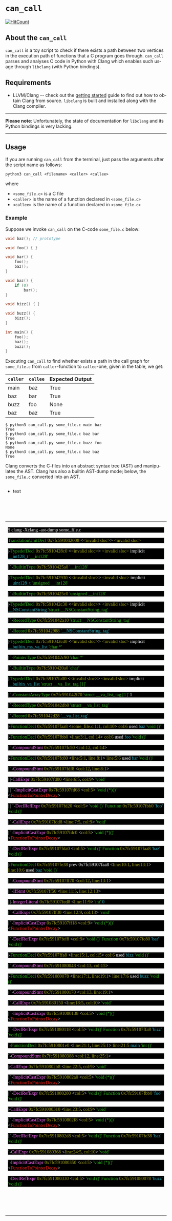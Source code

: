 
# `can_call`

[![HitCount](http://hits.dwyl.com/mc-sdn/can_call.svg)](http://hits.dwyl.com/mc-sdn/can_call)



## About the `can_call`

`can_call` is a toy script to check if there exists a path between two vertices in the execution path of functions that a C program goes through.
`can_call` parses and analyses C code in Python with Clang which enables such usage through `libclang` (with Python bindings).


## Requirements

* LLVM/Clang -- check out the [getting
  started](http://clang.llvm.org/get_started.html) guide to find out how to obtain Clang from source. `libclang` is
  built and installed along with the Clang compiler.

----

**Please note**: Unfortunately, the state of documentation for `libclang` and its Python bindings is very lacking. 

----


## Usage

If you are running `can_call` from the terminal, just pass the arguments after the script name as follows:

```console
python3 can_call <filename> <caller> <callee>
```
where

- `<some_file.c>` is a C file
- `<caller>` is the name of a function declared in `<some_file.c>`
- `<callee>` is the name of a function declared in `<some_file.c>`

### Example


Suppose we invoke `can_call` on the C-code `some_file.c` below: 

```c
void baz(); // prototype

void foo() { }

void bar() {
    foo();
    baz();
}

void baz() {
    if (0)
        bar();
}

void bizz() { }

void buzz() {
    bizz();
}

int main() {
    foo();
    baz();
    buzz();
}
```

Executing `can_call` to find whether exists a path in the call graph for `some_file.c` from `caller`-function to `callee`-one, given in the table, we get:

| `caller`    | `callee` | Expected Output   |
| ----------- | ---------|----------|
| main        | baz      | True      |
| baz         | bar      | True      |
| buzz        | foo      | None      |
| baz         | baz      | True      |


```console
$ python3 can_call.py some_file.c main baz
True
$ python3 can_call.py some_file.c baz bar
True
$ python3 can_call.py some_file.c buzz foo
None
$ python3 can_call.py some_file.c baz baz
True
```

Clang converts the C-files into an abstract syntax tree (AST) and manipulates the AST. 
Clang has also a builtin AST-dump mode; below, the `some_file.c` converted into an AST.


<svg width="100" height="100" xmlns="http://www.w3.org/2000/svg">
<foreignObject width="100" height="100">
    <div xmlns="http://www.w3.org/1999/xhtml">
        <ul>
            <li>text</li>
        </ul>
        <!-- Other embed HTML element/text into SVG -->
    </div>
</foreignObject>
</svg>


<table>
    <tr>
        <td>






<body lang=EN-GB style='word-wrap:break-word'>

<div class=WordSection1>

<p class=MsoNormal style='background:black;text-autospace:none'><span
style='font-size:11.0pt;font-family:Menlo;color:#F2F2F2'>$ clang -Xclang
-ast-dump some_file.c</span></p>

<p class=MsoNormal style='background:black;text-autospace:none'><span
style='font-size:11.0pt;font-family:Menlo;color:#2FB41D'>TranslationUnitDecl</span><span
style='font-size:11.0pt;font-family:Menlo;color:#9FA01C'> 0x7fc591042008</span><span
style='font-size:11.0pt;font-family:Menlo;color:#F2F2F2'> &lt;</span><span
style='font-size:11.0pt;font-family:Menlo;color:#9FA01C'>&lt;invalid sloc&gt;</span><span
style='font-size:11.0pt;font-family:Menlo;color:#F2F2F2'>&gt; </span><span
style='font-size:11.0pt;font-family:Menlo;color:#9FA01C'>&lt;invalid sloc&gt;</span></p>

<p class=MsoNormal style='background:black;text-autospace:none'><span
style='font-size:11.0pt;font-family:Menlo;color:#A2AFAB'>|-</span><span
style='font-size:11.0pt;font-family:Menlo;color:#2FB41D'>TypedefDecl</span><span
style='font-size:11.0pt;font-family:Menlo;color:#9FA01C'> 0x7fc5910428c0</span><span
style='font-size:11.0pt;font-family:Menlo;color:#F2F2F2'> &lt;</span><span
style='font-size:11.0pt;font-family:Menlo;color:#9FA01C'>&lt;invalid sloc&gt;</span><span
style='font-size:11.0pt;font-family:Menlo;color:#F2F2F2'>&gt; </span><span
style='font-size:11.0pt;font-family:Menlo;color:#9FA01C'>&lt;invalid sloc&gt;</span><span
style='font-size:11.0pt;font-family:Menlo;color:#F2F2F2'> implicit</span><span
style='font-size:11.0pt;font-family:Menlo;color:#2EAEBB'> __int128_t</span><span
style='font-size:11.0pt;font-family:Menlo;color:#F2F2F2'> </span><span
style='font-size:11.0pt;font-family:Menlo;color:#2FB41D'>'__int128'</span></p>

<p class=MsoNormal style='background:black;text-autospace:none'><span
style='font-size:11.0pt;font-family:Menlo;color:#A2AFAB'>| `-</span><span
style='font-size:11.0pt;font-family:Menlo;color:#2FB41D'>BuiltinType</span><span
style='font-size:11.0pt;font-family:Menlo;color:#9FA01C'> 0x7fc5910425a0</span><span
style='font-size:11.0pt;font-family:Menlo;color:#F2F2F2'> </span><span
style='font-size:11.0pt;font-family:Menlo;color:#2FB41D'>'__int128'</span></p>

<p class=MsoNormal style='background:black;text-autospace:none'><span
style='font-size:11.0pt;font-family:Menlo;color:#A2AFAB'>|-</span><span
style='font-size:11.0pt;font-family:Menlo;color:#2FB41D'>TypedefDecl</span><span
style='font-size:11.0pt;font-family:Menlo;color:#9FA01C'> 0x7fc591042930</span><span
style='font-size:11.0pt;font-family:Menlo;color:#F2F2F2'> &lt;</span><span
style='font-size:11.0pt;font-family:Menlo;color:#9FA01C'>&lt;invalid sloc&gt;</span><span
style='font-size:11.0pt;font-family:Menlo;color:#F2F2F2'>&gt; </span><span
style='font-size:11.0pt;font-family:Menlo;color:#9FA01C'>&lt;invalid sloc&gt;</span><span
style='font-size:11.0pt;font-family:Menlo;color:#F2F2F2'> implicit</span><span
style='font-size:11.0pt;font-family:Menlo;color:#2EAEBB'> __uint128_t</span><span
style='font-size:11.0pt;font-family:Menlo;color:#F2F2F2'> </span><span
style='font-size:11.0pt;font-family:Menlo;color:#2FB41D'>'unsigned __int128'</span></p>

<p class=MsoNormal style='background:black;text-autospace:none'><span
style='font-size:11.0pt;font-family:Menlo;color:#A2AFAB'>| `-</span><span
style='font-size:11.0pt;font-family:Menlo;color:#2FB41D'>BuiltinType</span><span
style='font-size:11.0pt;font-family:Menlo;color:#9FA01C'> 0x7fc5910425c0</span><span
style='font-size:11.0pt;font-family:Menlo;color:#F2F2F2'> </span><span
style='font-size:11.0pt;font-family:Menlo;color:#2FB41D'>'unsigned __int128'</span></p>

<p class=MsoNormal style='background:black;text-autospace:none'><span
style='font-size:11.0pt;font-family:Menlo;color:#A2AFAB'>|-</span><span
style='font-size:11.0pt;font-family:Menlo;color:#2FB41D'>TypedefDecl</span><span
style='font-size:11.0pt;font-family:Menlo;color:#9FA01C'> 0x7fc591042c38</span><span
style='font-size:11.0pt;font-family:Menlo;color:#F2F2F2'> &lt;</span><span
style='font-size:11.0pt;font-family:Menlo;color:#9FA01C'>&lt;invalid sloc&gt;</span><span
style='font-size:11.0pt;font-family:Menlo;color:#F2F2F2'>&gt; </span><span
style='font-size:11.0pt;font-family:Menlo;color:#9FA01C'>&lt;invalid sloc&gt;</span><span
style='font-size:11.0pt;font-family:Menlo;color:#F2F2F2'> implicit</span><span
style='font-size:11.0pt;font-family:Menlo;color:#2EAEBB'> __NSConstantString</span><span
style='font-size:11.0pt;font-family:Menlo;color:#F2F2F2'> </span><span
style='font-size:11.0pt;font-family:Menlo;color:#2FB41D'>'struct
__NSConstantString_tag'</span></p>

<p class=MsoNormal style='background:black;text-autospace:none'><span
style='font-size:11.0pt;font-family:Menlo;color:#A2AFAB'>| `-</span><span
style='font-size:11.0pt;font-family:Menlo;color:#2FB41D'>RecordType</span><span
style='font-size:11.0pt;font-family:Menlo;color:#9FA01C'> 0x7fc591042a10</span><span
style='font-size:11.0pt;font-family:Menlo;color:#F2F2F2'> </span><span
style='font-size:11.0pt;font-family:Menlo;color:#2FB41D'>'struct
__NSConstantString_tag'</span></p>

<p class=MsoNormal style='background:black;text-autospace:none'><span
style='font-size:11.0pt;font-family:Menlo;color:#A2AFAB'>|   `-</span><span
style='font-size:11.0pt;font-family:Menlo;color:#2FB41D'>Record</span><span
style='font-size:11.0pt;font-family:Menlo;color:#9FA01C'> 0x7fc591042988</span><span
style='font-size:11.0pt;font-family:Menlo;color:#2EAEBB'>
'__NSConstantString_tag'</span></p>

<p class=MsoNormal style='background:black;text-autospace:none'><span
style='font-size:11.0pt;font-family:Menlo;color:#A2AFAB'>|-</span><span
style='font-size:11.0pt;font-family:Menlo;color:#2FB41D'>TypedefDecl</span><span
style='font-size:11.0pt;font-family:Menlo;color:#9FA01C'> 0x7fc591042cd0</span><span
style='font-size:11.0pt;font-family:Menlo;color:#F2F2F2'> &lt;</span><span
style='font-size:11.0pt;font-family:Menlo;color:#9FA01C'>&lt;invalid sloc&gt;</span><span
style='font-size:11.0pt;font-family:Menlo;color:#F2F2F2'>&gt; </span><span
style='font-size:11.0pt;font-family:Menlo;color:#9FA01C'>&lt;invalid sloc&gt;</span><span
style='font-size:11.0pt;font-family:Menlo;color:#F2F2F2'> implicit</span><span
style='font-size:11.0pt;font-family:Menlo;color:#2EAEBB'> __builtin_ms_va_list</span><span
style='font-size:11.0pt;font-family:Menlo;color:#F2F2F2'> </span><span
style='font-size:11.0pt;font-family:Menlo;color:#2FB41D'>'char *'</span></p>

<p class=MsoNormal style='background:black;text-autospace:none'><span
style='font-size:11.0pt;font-family:Menlo;color:#A2AFAB'>| `-</span><span
style='font-size:11.0pt;font-family:Menlo;color:#2FB41D'>PointerType</span><span
style='font-size:11.0pt;font-family:Menlo;color:#9FA01C'> 0x7fc591042c90</span><span
style='font-size:11.0pt;font-family:Menlo;color:#F2F2F2'> </span><span
style='font-size:11.0pt;font-family:Menlo;color:#2FB41D'>'char *'</span></p>

<p class=MsoNormal style='background:black;text-autospace:none'><span
style='font-size:11.0pt;font-family:Menlo;color:#A2AFAB'>|   `-</span><span
style='font-size:11.0pt;font-family:Menlo;color:#2FB41D'>BuiltinType</span><span
style='font-size:11.0pt;font-family:Menlo;color:#9FA01C'> 0x7fc5910420a0</span><span
style='font-size:11.0pt;font-family:Menlo;color:#F2F2F2'> </span><span
style='font-size:11.0pt;font-family:Menlo;color:#2FB41D'>'char'</span></p>

<p class=MsoNormal style='background:black;text-autospace:none'><span
style='font-size:11.0pt;font-family:Menlo;color:#A2AFAB'>|-</span><span
style='font-size:11.0pt;font-family:Menlo;color:#2FB41D'>TypedefDecl</span><span
style='font-size:11.0pt;font-family:Menlo;color:#9FA01C'> 0x7fc59107fa00</span><span
style='font-size:11.0pt;font-family:Menlo;color:#F2F2F2'> &lt;</span><span
style='font-size:11.0pt;font-family:Menlo;color:#9FA01C'>&lt;invalid sloc&gt;</span><span
style='font-size:11.0pt;font-family:Menlo;color:#F2F2F2'>&gt; </span><span
style='font-size:11.0pt;font-family:Menlo;color:#9FA01C'>&lt;invalid sloc&gt;</span><span
style='font-size:11.0pt;font-family:Menlo;color:#F2F2F2'> implicit</span><span
style='font-size:11.0pt;font-family:Menlo;color:#2EAEBB'> __builtin_va_list</span><span
style='font-size:11.0pt;font-family:Menlo;color:#F2F2F2'> </span><span
style='font-size:11.0pt;font-family:Menlo;color:#2FB41D'>'struct __va_list_tag
[1]'</span></p>

<p class=MsoNormal style='background:black;text-autospace:none'><span
style='font-size:11.0pt;font-family:Menlo;color:#A2AFAB'>| `-</span><span
style='font-size:11.0pt;font-family:Menlo;color:#2FB41D'>ConstantArrayType</span><span
style='font-size:11.0pt;font-family:Menlo;color:#9FA01C'> 0x7fc591042f70</span><span
style='font-size:11.0pt;font-family:Menlo;color:#F2F2F2'> </span><span
style='font-size:11.0pt;font-family:Menlo;color:#2FB41D'>'struct __va_list_tag
[1]'</span><span style='font-size:11.0pt;font-family:Menlo;color:#F2F2F2'> 1 </span></p>

<p class=MsoNormal style='background:black;text-autospace:none'><span
style='font-size:11.0pt;font-family:Menlo;color:#A2AFAB'>|   `-</span><span
style='font-size:11.0pt;font-family:Menlo;color:#2FB41D'>RecordType</span><span
style='font-size:11.0pt;font-family:Menlo;color:#9FA01C'> 0x7fc591042db0</span><span
style='font-size:11.0pt;font-family:Menlo;color:#F2F2F2'> </span><span
style='font-size:11.0pt;font-family:Menlo;color:#2FB41D'>'struct __va_list_tag'</span></p>

<p class=MsoNormal style='background:black;text-autospace:none'><span
style='font-size:11.0pt;font-family:Menlo;color:#A2AFAB'>|     `-</span><span
style='font-size:11.0pt;font-family:Menlo;color:#2FB41D'>Record</span><span
style='font-size:11.0pt;font-family:Menlo;color:#9FA01C'> 0x7fc591042d28</span><span
style='font-size:11.0pt;font-family:Menlo;color:#2EAEBB'> '__va_list_tag'</span></p>

<p class=MsoNormal style='background:black;text-autospace:none'><span
style='font-size:11.0pt;font-family:Menlo;color:#A2AFAB'>|-</span><span
style='font-size:11.0pt;font-family:Menlo;color:#2FB41D'>FunctionDecl</span><span
style='font-size:11.0pt;font-family:Menlo;color:#9FA01C'> 0x7fc59107faa8</span><span
style='font-size:11.0pt;font-family:Menlo;color:#F2F2F2'> &lt;</span><span
style='font-size:11.0pt;font-family:Menlo;color:#9FA01C'>some_file.c:1:1</span><span
style='font-size:11.0pt;font-family:Menlo;color:#F2F2F2'>, </span><span
style='font-size:11.0pt;font-family:Menlo;color:#9FA01C'>col:10</span><span
style='font-size:11.0pt;font-family:Menlo;color:#F2F2F2'>&gt; </span><span
style='font-size:11.0pt;font-family:Menlo;color:#9FA01C'>col:6</span><span
style='font-size:11.0pt;font-family:Menlo;color:#F2F2F2'> used</span><span
style='font-size:11.0pt;font-family:Menlo;color:#2EAEBB'> baz</span><span
style='font-size:11.0pt;font-family:Menlo;color:#F2F2F2'> </span><span
style='font-size:11.0pt;font-family:Menlo;color:#2FB41D'>'void ()'</span></p>

<p class=MsoNormal style='background:black;text-autospace:none'><span
style='font-size:11.0pt;font-family:Menlo;color:#A2AFAB'>|-</span><span
style='font-size:11.0pt;font-family:Menlo;color:#2FB41D'>FunctionDecl</span><span
style='font-size:11.0pt;font-family:Menlo;color:#9FA01C'> 0x7fc59107fbb0</span><span
style='font-size:11.0pt;font-family:Menlo;color:#F2F2F2'> &lt;</span><span
style='font-size:11.0pt;font-family:Menlo;color:#9FA01C'>line:3:1</span><span
style='font-size:11.0pt;font-family:Menlo;color:#F2F2F2'>, </span><span
style='font-size:11.0pt;font-family:Menlo;color:#9FA01C'>col:14</span><span
style='font-size:11.0pt;font-family:Menlo;color:#F2F2F2'>&gt; </span><span
style='font-size:11.0pt;font-family:Menlo;color:#9FA01C'>col:6</span><span
style='font-size:11.0pt;font-family:Menlo;color:#F2F2F2'> used</span><span
style='font-size:11.0pt;font-family:Menlo;color:#2EAEBB'> foo</span><span
style='font-size:11.0pt;font-family:Menlo;color:#F2F2F2'> </span><span
style='font-size:11.0pt;font-family:Menlo;color:#2FB41D'>'void ()'</span></p>

<p class=MsoNormal style='background:black;text-autospace:none'><span
style='font-size:11.0pt;font-family:Menlo;color:#A2AFAB'>| `-</span><span
style='font-size:11.0pt;font-family:Menlo;color:#FC6AF8'>CompoundStmt</span><span
style='font-size:11.0pt;font-family:Menlo;color:#9FA01C'> 0x7fc59107fc50</span><span
style='font-size:11.0pt;font-family:Menlo;color:#F2F2F2'> &lt;</span><span
style='font-size:11.0pt;font-family:Menlo;color:#9FA01C'>col:12</span><span
style='font-size:11.0pt;font-family:Menlo;color:#F2F2F2'>, </span><span
style='font-size:11.0pt;font-family:Menlo;color:#9FA01C'>col:14</span><span
style='font-size:11.0pt;font-family:Menlo;color:#F2F2F2'>&gt;</span></p>

<p class=MsoNormal style='background:black;text-autospace:none'><span
style='font-size:11.0pt;font-family:Menlo;color:#A2AFAB'>|-</span><span
style='font-size:11.0pt;font-family:Menlo;color:#2FB41D'>FunctionDecl</span><span
style='font-size:11.0pt;font-family:Menlo;color:#9FA01C'> 0x7fc59107fc80</span><span
style='font-size:11.0pt;font-family:Menlo;color:#F2F2F2'> &lt;</span><span
style='font-size:11.0pt;font-family:Menlo;color:#9FA01C'>line:5:1</span><span
style='font-size:11.0pt;font-family:Menlo;color:#F2F2F2'>, </span><span
style='font-size:11.0pt;font-family:Menlo;color:#9FA01C'>line:8:1</span><span
style='font-size:11.0pt;font-family:Menlo;color:#F2F2F2'>&gt; </span><span
style='font-size:11.0pt;font-family:Menlo;color:#9FA01C'>line:5:6</span><span
style='font-size:11.0pt;font-family:Menlo;color:#F2F2F2'> used</span><span
style='font-size:11.0pt;font-family:Menlo;color:#2EAEBB'> bar</span><span
style='font-size:11.0pt;font-family:Menlo;color:#F2F2F2'> </span><span
style='font-size:11.0pt;font-family:Menlo;color:#2FB41D'>'void ()'</span></p>

<p class=MsoNormal style='background:black;text-autospace:none'><span
style='font-size:11.0pt;font-family:Menlo;color:#A2AFAB'>| `-</span><span
style='font-size:11.0pt;font-family:Menlo;color:#FC6AF8'>CompoundStmt</span><span
style='font-size:11.0pt;font-family:Menlo;color:#9FA01C'> 0x7fc59107fdf8</span><span
style='font-size:11.0pt;font-family:Menlo;color:#F2F2F2'> &lt;</span><span
style='font-size:11.0pt;font-family:Menlo;color:#9FA01C'>col:12</span><span
style='font-size:11.0pt;font-family:Menlo;color:#F2F2F2'>, </span><span
style='font-size:11.0pt;font-family:Menlo;color:#9FA01C'>line:8:1</span><span
style='font-size:11.0pt;font-family:Menlo;color:#F2F2F2'>&gt;</span></p>

<p class=MsoNormal style='background:black;text-autospace:none'><span
style='font-size:11.0pt;font-family:Menlo;color:#A2AFAB'>|   |-</span><span
style='font-size:11.0pt;font-family:Menlo;color:#FC6AF8'>CallExpr</span><span
style='font-size:11.0pt;font-family:Menlo;color:#9FA01C'> 0x7fc59107fd80</span><span
style='font-size:11.0pt;font-family:Menlo;color:#F2F2F2'> &lt;</span><span
style='font-size:11.0pt;font-family:Menlo;color:#9FA01C'>line:6:5</span><span
style='font-size:11.0pt;font-family:Menlo;color:#F2F2F2'>, </span><span
style='font-size:11.0pt;font-family:Menlo;color:#9FA01C'>col:9</span><span
style='font-size:11.0pt;font-family:Menlo;color:#F2F2F2'>&gt; </span><span
style='font-size:11.0pt;font-family:Menlo;color:#2FB41D'>'void'</span></p>

<p class=MsoNormal style='background:black;text-autospace:none'><span
style='font-size:11.0pt;font-family:Menlo;color:#A2AFAB'>|   | `-</span><span
style='font-size:11.0pt;font-family:Menlo;color:#FC6AF8'>ImplicitCastExpr</span><span
style='font-size:11.0pt;font-family:Menlo;color:#9FA01C'> 0x7fc59107fd68</span><span
style='font-size:11.0pt;font-family:Menlo;color:#F2F2F2'> &lt;</span><span
style='font-size:11.0pt;font-family:Menlo;color:#9FA01C'>col:5</span><span
style='font-size:11.0pt;font-family:Menlo;color:#F2F2F2'>&gt; </span><span
style='font-size:11.0pt;font-family:Menlo;color:#2FB41D'>'void (*)()'</span><span
style='font-size:11.0pt;font-family:Menlo;color:#F2F2F2'> &lt;</span><span
style='font-size:11.0pt;font-family:Menlo;color:#FC2218'>FunctionToPointerDecay</span><span
style='font-size:11.0pt;font-family:Menlo;color:#F2F2F2'>&gt;</span></p>

<p class=MsoNormal style='background:black;text-autospace:none'><span
style='font-size:11.0pt;font-family:Menlo;color:#A2AFAB'>|   |   `-</span><span
style='font-size:11.0pt;font-family:Menlo;color:#FC6AF8'>DeclRefExpr</span><span
style='font-size:11.0pt;font-family:Menlo;color:#9FA01C'> 0x7fc59107fd20</span><span
style='font-size:11.0pt;font-family:Menlo;color:#F2F2F2'> &lt;</span><span
style='font-size:11.0pt;font-family:Menlo;color:#9FA01C'>col:5</span><span
style='font-size:11.0pt;font-family:Menlo;color:#F2F2F2'>&gt; </span><span
style='font-size:11.0pt;font-family:Menlo;color:#2FB41D'>'void ()'</span><span
style='font-size:11.0pt;font-family:Menlo;color:#F2F2F2'> </span><span
style='font-size:11.0pt;font-family:Menlo;color:#2FB41D'>Function</span><span
style='font-size:11.0pt;font-family:Menlo;color:#9FA01C'> 0x7fc59107fbb0</span><span
style='font-size:11.0pt;font-family:Menlo;color:#2EAEBB'> 'foo'</span><span
style='font-size:11.0pt;font-family:Menlo;color:#F2F2F2'> </span><span
style='font-size:11.0pt;font-family:Menlo;color:#2FB41D'>'void ()'</span></p>

<p class=MsoNormal style='background:black;text-autospace:none'><span
style='font-size:11.0pt;font-family:Menlo;color:#A2AFAB'>|   `-</span><span
style='font-size:11.0pt;font-family:Menlo;color:#FC6AF8'>CallExpr</span><span
style='font-size:11.0pt;font-family:Menlo;color:#9FA01C'> 0x7fc59107fdd8</span><span
style='font-size:11.0pt;font-family:Menlo;color:#F2F2F2'> &lt;</span><span
style='font-size:11.0pt;font-family:Menlo;color:#9FA01C'>line:7:5</span><span
style='font-size:11.0pt;font-family:Menlo;color:#F2F2F2'>, </span><span
style='font-size:11.0pt;font-family:Menlo;color:#9FA01C'>col:9</span><span
style='font-size:11.0pt;font-family:Menlo;color:#F2F2F2'>&gt; </span><span
style='font-size:11.0pt;font-family:Menlo;color:#2FB41D'>'void'</span></p>

<p class=MsoNormal style='background:black;text-autospace:none'><span
style='font-size:11.0pt;font-family:Menlo;color:#A2AFAB'>|     `-</span><span
style='font-size:11.0pt;font-family:Menlo;color:#FC6AF8'>ImplicitCastExpr</span><span
style='font-size:11.0pt;font-family:Menlo;color:#9FA01C'> 0x7fc59107fdc0</span><span
style='font-size:11.0pt;font-family:Menlo;color:#F2F2F2'> &lt;</span><span
style='font-size:11.0pt;font-family:Menlo;color:#9FA01C'>col:5</span><span
style='font-size:11.0pt;font-family:Menlo;color:#F2F2F2'>&gt; </span><span
style='font-size:11.0pt;font-family:Menlo;color:#2FB41D'>'void (*)()'</span><span
style='font-size:11.0pt;font-family:Menlo;color:#F2F2F2'> &lt;</span><span
style='font-size:11.0pt;font-family:Menlo;color:#FC2218'>FunctionToPointerDecay</span><span
style='font-size:11.0pt;font-family:Menlo;color:#F2F2F2'>&gt;</span></p>

<p class=MsoNormal style='background:black;text-autospace:none'><span
style='font-size:11.0pt;font-family:Menlo;color:#A2AFAB'>|       `-</span><span
style='font-size:11.0pt;font-family:Menlo;color:#FC6AF8'>DeclRefExpr</span><span
style='font-size:11.0pt;font-family:Menlo;color:#9FA01C'> 0x7fc59107fda0</span><span
style='font-size:11.0pt;font-family:Menlo;color:#F2F2F2'> &lt;</span><span
style='font-size:11.0pt;font-family:Menlo;color:#9FA01C'>col:5</span><span
style='font-size:11.0pt;font-family:Menlo;color:#F2F2F2'>&gt; </span><span
style='font-size:11.0pt;font-family:Menlo;color:#2FB41D'>'void ()'</span><span
style='font-size:11.0pt;font-family:Menlo;color:#F2F2F2'> </span><span
style='font-size:11.0pt;font-family:Menlo;color:#2FB41D'>Function</span><span
style='font-size:11.0pt;font-family:Menlo;color:#9FA01C'> 0x7fc59107faa8</span><span
style='font-size:11.0pt;font-family:Menlo;color:#2EAEBB'> 'baz'</span><span
style='font-size:11.0pt;font-family:Menlo;color:#F2F2F2'> </span><span
style='font-size:11.0pt;font-family:Menlo;color:#2FB41D'>'void ()'</span></p>

<p class=MsoNormal style='background:black;text-autospace:none'><span
style='font-size:11.0pt;font-family:Menlo;color:#A2AFAB'>|-</span><span
style='font-size:11.0pt;font-family:Menlo;color:#2FB41D'>FunctionDecl</span><span
style='font-size:11.0pt;font-family:Menlo;color:#9FA01C'> 0x7fc59107fe38</span><span
style='font-size:11.0pt;font-family:Menlo;color:#F2F2F2'> prev 0x7fc59107faa8
&lt;</span><span style='font-size:11.0pt;font-family:Menlo;color:#9FA01C'>line:10:1</span><span
style='font-size:11.0pt;font-family:Menlo;color:#F2F2F2'>, </span><span
style='font-size:11.0pt;font-family:Menlo;color:#9FA01C'>line:13:1</span><span
style='font-size:11.0pt;font-family:Menlo;color:#F2F2F2'>&gt; </span><span
style='font-size:11.0pt;font-family:Menlo;color:#9FA01C'>line:10:6</span><span
style='font-size:11.0pt;font-family:Menlo;color:#F2F2F2'> used</span><span
style='font-size:11.0pt;font-family:Menlo;color:#2EAEBB'> baz</span><span
style='font-size:11.0pt;font-family:Menlo;color:#F2F2F2'> </span><span
style='font-size:11.0pt;font-family:Menlo;color:#2FB41D'>'void ()'</span></p>

<p class=MsoNormal style='background:black;text-autospace:none'><span
style='font-size:11.0pt;font-family:Menlo;color:#A2AFAB'>| `-</span><span
style='font-size:11.0pt;font-family:Menlo;color:#FC6AF8'>CompoundStmt</span><span
style='font-size:11.0pt;font-family:Menlo;color:#9FA01C'> 0x7fc59107ff70</span><span
style='font-size:11.0pt;font-family:Menlo;color:#F2F2F2'> &lt;</span><span
style='font-size:11.0pt;font-family:Menlo;color:#9FA01C'>col:12</span><span
style='font-size:11.0pt;font-family:Menlo;color:#F2F2F2'>, </span><span
style='font-size:11.0pt;font-family:Menlo;color:#9FA01C'>line:13:1</span><span
style='font-size:11.0pt;font-family:Menlo;color:#F2F2F2'>&gt;</span></p>

<p class=MsoNormal style='background:black;text-autospace:none'><span
style='font-size:11.0pt;font-family:Menlo;color:#A2AFAB'>|   `-</span><span
style='font-size:11.0pt;font-family:Menlo;color:#FC6AF8'>IfStmt</span><span
style='font-size:11.0pt;font-family:Menlo;color:#9FA01C'> 0x7fc59107ff50</span><span
style='font-size:11.0pt;font-family:Menlo;color:#F2F2F2'> &lt;</span><span
style='font-size:11.0pt;font-family:Menlo;color:#9FA01C'>line:11:5</span><span
style='font-size:11.0pt;font-family:Menlo;color:#F2F2F2'>, </span><span
style='font-size:11.0pt;font-family:Menlo;color:#9FA01C'>line:12:13</span><span
style='font-size:11.0pt;font-family:Menlo;color:#F2F2F2'>&gt;</span></p>

<p class=MsoNormal style='background:black;text-autospace:none'><span
style='font-size:11.0pt;font-family:Menlo;color:#A2AFAB'>|     |-</span><span
style='font-size:11.0pt;font-family:Menlo;color:#FC6AF8'>IntegerLiteral</span><span
style='font-size:11.0pt;font-family:Menlo;color:#9FA01C'> 0x7fc59107fed8</span><span
style='font-size:11.0pt;font-family:Menlo;color:#F2F2F2'> &lt;</span><span
style='font-size:11.0pt;font-family:Menlo;color:#9FA01C'>line:11:9</span><span
style='font-size:11.0pt;font-family:Menlo;color:#F2F2F2'>&gt; </span><span
style='font-size:11.0pt;font-family:Menlo;color:#2FB41D'>'int'</span><span
style='font-size:11.0pt;font-family:Menlo;color:#2EAEBB'> 0</span></p>

<p class=MsoNormal style='background:black;text-autospace:none'><span
style='font-size:11.0pt;font-family:Menlo;color:#A2AFAB'>|     `-</span><span
style='font-size:11.0pt;font-family:Menlo;color:#FC6AF8'>CallExpr</span><span
style='font-size:11.0pt;font-family:Menlo;color:#9FA01C'> 0x7fc59107ff30</span><span
style='font-size:11.0pt;font-family:Menlo;color:#F2F2F2'> &lt;</span><span
style='font-size:11.0pt;font-family:Menlo;color:#9FA01C'>line:12:9</span><span
style='font-size:11.0pt;font-family:Menlo;color:#F2F2F2'>, </span><span
style='font-size:11.0pt;font-family:Menlo;color:#9FA01C'>col:13</span><span
style='font-size:11.0pt;font-family:Menlo;color:#F2F2F2'>&gt; </span><span
style='font-size:11.0pt;font-family:Menlo;color:#2FB41D'>'void'</span></p>

<p class=MsoNormal style='background:black;text-autospace:none'><span
style='font-size:11.0pt;font-family:Menlo;color:#A2AFAB'>|       `-</span><span
style='font-size:11.0pt;font-family:Menlo;color:#FC6AF8'>ImplicitCastExpr</span><span
style='font-size:11.0pt;font-family:Menlo;color:#9FA01C'> 0x7fc59107ff18</span><span
style='font-size:11.0pt;font-family:Menlo;color:#F2F2F2'> &lt;</span><span
style='font-size:11.0pt;font-family:Menlo;color:#9FA01C'>col:9</span><span
style='font-size:11.0pt;font-family:Menlo;color:#F2F2F2'>&gt; </span><span
style='font-size:11.0pt;font-family:Menlo;color:#2FB41D'>'void (*)()'</span><span
style='font-size:11.0pt;font-family:Menlo;color:#F2F2F2'> &lt;</span><span
style='font-size:11.0pt;font-family:Menlo;color:#FC2218'>FunctionToPointerDecay</span><span
style='font-size:11.0pt;font-family:Menlo;color:#F2F2F2'>&gt;</span></p>

<p class=MsoNormal style='background:black;text-autospace:none'><span
style='font-size:11.0pt;font-family:Menlo;color:#A2AFAB'>|         `-</span><span
style='font-size:11.0pt;font-family:Menlo;color:#FC6AF8'>DeclRefExpr</span><span
style='font-size:11.0pt;font-family:Menlo;color:#9FA01C'> 0x7fc59107fef8</span><span
style='font-size:11.0pt;font-family:Menlo;color:#F2F2F2'> &lt;</span><span
style='font-size:11.0pt;font-family:Menlo;color:#9FA01C'>col:9</span><span
style='font-size:11.0pt;font-family:Menlo;color:#F2F2F2'>&gt; </span><span
style='font-size:11.0pt;font-family:Menlo;color:#2FB41D'>'void ()'</span><span
style='font-size:11.0pt;font-family:Menlo;color:#F2F2F2'> </span><span
style='font-size:11.0pt;font-family:Menlo;color:#2FB41D'>Function</span><span
style='font-size:11.0pt;font-family:Menlo;color:#9FA01C'> 0x7fc59107fc80</span><span
style='font-size:11.0pt;font-family:Menlo;color:#2EAEBB'> 'bar'</span><span
style='font-size:11.0pt;font-family:Menlo;color:#F2F2F2'> </span><span
style='font-size:11.0pt;font-family:Menlo;color:#2FB41D'>'void ()'</span></p>

<p class=MsoNormal style='background:black;text-autospace:none'><span
style='font-size:11.0pt;font-family:Menlo;color:#A2AFAB'>|-</span><span
style='font-size:11.0pt;font-family:Menlo;color:#2FB41D'>FunctionDecl</span><span
style='font-size:11.0pt;font-family:Menlo;color:#9FA01C'> 0x7fc59107ffa8</span><span
style='font-size:11.0pt;font-family:Menlo;color:#F2F2F2'> &lt;</span><span
style='font-size:11.0pt;font-family:Menlo;color:#9FA01C'>line:15:1</span><span
style='font-size:11.0pt;font-family:Menlo;color:#F2F2F2'>, </span><span
style='font-size:11.0pt;font-family:Menlo;color:#9FA01C'>col:15</span><span
style='font-size:11.0pt;font-family:Menlo;color:#F2F2F2'>&gt; </span><span
style='font-size:11.0pt;font-family:Menlo;color:#9FA01C'>col:6</span><span
style='font-size:11.0pt;font-family:Menlo;color:#F2F2F2'> used</span><span
style='font-size:11.0pt;font-family:Menlo;color:#2EAEBB'> bizz</span><span
style='font-size:11.0pt;font-family:Menlo;color:#F2F2F2'> </span><span
style='font-size:11.0pt;font-family:Menlo;color:#2FB41D'>'void ()'</span></p>

<p class=MsoNormal style='background:black;text-autospace:none'><span
style='font-size:11.0pt;font-family:Menlo;color:#A2AFAB'>| `-</span><span
style='font-size:11.0pt;font-family:Menlo;color:#FC6AF8'>CompoundStmt</span><span
style='font-size:11.0pt;font-family:Menlo;color:#9FA01C'> 0x7fc591080048</span><span
style='font-size:11.0pt;font-family:Menlo;color:#F2F2F2'> &lt;</span><span
style='font-size:11.0pt;font-family:Menlo;color:#9FA01C'>col:13</span><span
style='font-size:11.0pt;font-family:Menlo;color:#F2F2F2'>, </span><span
style='font-size:11.0pt;font-family:Menlo;color:#9FA01C'>col:15</span><span
style='font-size:11.0pt;font-family:Menlo;color:#F2F2F2'>&gt;</span></p>

<p class=MsoNormal style='background:black;text-autospace:none'><span
style='font-size:11.0pt;font-family:Menlo;color:#A2AFAB'>|-</span><span
style='font-size:11.0pt;font-family:Menlo;color:#2FB41D'>FunctionDecl</span><span
style='font-size:11.0pt;font-family:Menlo;color:#9FA01C'> 0x7fc591080078</span><span
style='font-size:11.0pt;font-family:Menlo;color:#F2F2F2'> &lt;</span><span
style='font-size:11.0pt;font-family:Menlo;color:#9FA01C'>line:17:1</span><span
style='font-size:11.0pt;font-family:Menlo;color:#F2F2F2'>, </span><span
style='font-size:11.0pt;font-family:Menlo;color:#9FA01C'>line:19:1</span><span
style='font-size:11.0pt;font-family:Menlo;color:#F2F2F2'>&gt; </span><span
style='font-size:11.0pt;font-family:Menlo;color:#9FA01C'>line:17:6</span><span
style='font-size:11.0pt;font-family:Menlo;color:#F2F2F2'> used</span><span
style='font-size:11.0pt;font-family:Menlo;color:#2EAEBB'> buzz</span><span
style='font-size:11.0pt;font-family:Menlo;color:#F2F2F2'> </span><span
style='font-size:11.0pt;font-family:Menlo;color:#2FB41D'>'void ()'</span></p>

<p class=MsoNormal style='background:black;text-autospace:none'><span
style='font-size:11.0pt;font-family:Menlo;color:#A2AFAB'>| `-</span><span
style='font-size:11.0pt;font-family:Menlo;color:#FC6AF8'>CompoundStmt</span><span
style='font-size:11.0pt;font-family:Menlo;color:#9FA01C'> 0x7fc591080170</span><span
style='font-size:11.0pt;font-family:Menlo;color:#F2F2F2'> &lt;</span><span
style='font-size:11.0pt;font-family:Menlo;color:#9FA01C'>col:13</span><span
style='font-size:11.0pt;font-family:Menlo;color:#F2F2F2'>, </span><span
style='font-size:11.0pt;font-family:Menlo;color:#9FA01C'>line:19:1</span><span
style='font-size:11.0pt;font-family:Menlo;color:#F2F2F2'>&gt;</span></p>

<p class=MsoNormal style='background:black;text-autospace:none'><span
style='font-size:11.0pt;font-family:Menlo;color:#A2AFAB'>|   `-</span><span
style='font-size:11.0pt;font-family:Menlo;color:#FC6AF8'>CallExpr</span><span
style='font-size:11.0pt;font-family:Menlo;color:#9FA01C'> 0x7fc591080150</span><span
style='font-size:11.0pt;font-family:Menlo;color:#F2F2F2'> &lt;</span><span
style='font-size:11.0pt;font-family:Menlo;color:#9FA01C'>line:18:5</span><span
style='font-size:11.0pt;font-family:Menlo;color:#F2F2F2'>, </span><span
style='font-size:11.0pt;font-family:Menlo;color:#9FA01C'>col:10</span><span
style='font-size:11.0pt;font-family:Menlo;color:#F2F2F2'>&gt; </span><span
style='font-size:11.0pt;font-family:Menlo;color:#2FB41D'>'void'</span></p>

<p class=MsoNormal style='background:black;text-autospace:none'><span
style='font-size:11.0pt;font-family:Menlo;color:#A2AFAB'>|     `-</span><span
style='font-size:11.0pt;font-family:Menlo;color:#FC6AF8'>ImplicitCastExpr</span><span
style='font-size:11.0pt;font-family:Menlo;color:#9FA01C'> 0x7fc591080138</span><span
style='font-size:11.0pt;font-family:Menlo;color:#F2F2F2'> &lt;</span><span
style='font-size:11.0pt;font-family:Menlo;color:#9FA01C'>col:5</span><span
style='font-size:11.0pt;font-family:Menlo;color:#F2F2F2'>&gt; </span><span
style='font-size:11.0pt;font-family:Menlo;color:#2FB41D'>'void (*)()'</span><span
style='font-size:11.0pt;font-family:Menlo;color:#F2F2F2'> &lt;</span><span
style='font-size:11.0pt;font-family:Menlo;color:#FC2218'>FunctionToPointerDecay</span><span
style='font-size:11.0pt;font-family:Menlo;color:#F2F2F2'>&gt;</span></p>

<p class=MsoNormal style='background:black;text-autospace:none'><span
style='font-size:11.0pt;font-family:Menlo;color:#A2AFAB'>|       `-</span><span
style='font-size:11.0pt;font-family:Menlo;color:#FC6AF8'>DeclRefExpr</span><span
style='font-size:11.0pt;font-family:Menlo;color:#9FA01C'> 0x7fc591080118</span><span
style='font-size:11.0pt;font-family:Menlo;color:#F2F2F2'> &lt;</span><span
style='font-size:11.0pt;font-family:Menlo;color:#9FA01C'>col:5</span><span
style='font-size:11.0pt;font-family:Menlo;color:#F2F2F2'>&gt; </span><span
style='font-size:11.0pt;font-family:Menlo;color:#2FB41D'>'void ()'</span><span
style='font-size:11.0pt;font-family:Menlo;color:#F2F2F2'> </span><span
style='font-size:11.0pt;font-family:Menlo;color:#2FB41D'>Function</span><span
style='font-size:11.0pt;font-family:Menlo;color:#9FA01C'> 0x7fc59107ffa8</span><span
style='font-size:11.0pt;font-family:Menlo;color:#2EAEBB'> 'bizz'</span><span
style='font-size:11.0pt;font-family:Menlo;color:#F2F2F2'> </span><span
style='font-size:11.0pt;font-family:Menlo;color:#2FB41D'>'void ()'</span></p>

<p class=MsoNormal style='background:black;text-autospace:none'><span
style='font-size:11.0pt;font-family:Menlo;color:#A2AFAB'>`-</span><span
style='font-size:11.0pt;font-family:Menlo;color:#2FB41D'>FunctionDecl</span><span
style='font-size:11.0pt;font-family:Menlo;color:#9FA01C'> 0x7fc5910801e0</span><span
style='font-size:11.0pt;font-family:Menlo;color:#F2F2F2'> &lt;</span><span
style='font-size:11.0pt;font-family:Menlo;color:#9FA01C'>line:21:1</span><span
style='font-size:11.0pt;font-family:Menlo;color:#F2F2F2'>, </span><span
style='font-size:11.0pt;font-family:Menlo;color:#9FA01C'>line:25:1</span><span
style='font-size:11.0pt;font-family:Menlo;color:#F2F2F2'>&gt; </span><span
style='font-size:11.0pt;font-family:Menlo;color:#9FA01C'>line:21:5</span><span
style='font-size:11.0pt;font-family:Menlo;color:#2EAEBB'> main</span><span
style='font-size:11.0pt;font-family:Menlo;color:#F2F2F2'> </span><span
style='font-size:11.0pt;font-family:Menlo;color:#2FB41D'>'int ()'</span></p>

<p class=MsoNormal style='background:black;text-autospace:none'><span
style='font-size:11.0pt;font-family:Menlo;color:#A2AFAB'>  `-</span><span
style='font-size:11.0pt;font-family:Menlo;color:#FC6AF8'>CompoundStmt</span><span
style='font-size:11.0pt;font-family:Menlo;color:#9FA01C'> 0x7fc591080388</span><span
style='font-size:11.0pt;font-family:Menlo;color:#F2F2F2'> &lt;</span><span
style='font-size:11.0pt;font-family:Menlo;color:#9FA01C'>col:12</span><span
style='font-size:11.0pt;font-family:Menlo;color:#F2F2F2'>, </span><span
style='font-size:11.0pt;font-family:Menlo;color:#9FA01C'>line:25:1</span><span
style='font-size:11.0pt;font-family:Menlo;color:#F2F2F2'>&gt;</span></p>

<p class=MsoNormal style='background:black;text-autospace:none'><span
style='font-size:11.0pt;font-family:Menlo;color:#A2AFAB'>    |-</span><span
style='font-size:11.0pt;font-family:Menlo;color:#FC6AF8'>CallExpr</span><span
style='font-size:11.0pt;font-family:Menlo;color:#9FA01C'> 0x7fc5910802b8</span><span
style='font-size:11.0pt;font-family:Menlo;color:#F2F2F2'> &lt;</span><span
style='font-size:11.0pt;font-family:Menlo;color:#9FA01C'>line:22:5</span><span
style='font-size:11.0pt;font-family:Menlo;color:#F2F2F2'>, </span><span
style='font-size:11.0pt;font-family:Menlo;color:#9FA01C'>col:9</span><span
style='font-size:11.0pt;font-family:Menlo;color:#F2F2F2'>&gt; </span><span
style='font-size:11.0pt;font-family:Menlo;color:#2FB41D'>'void'</span></p>

<p class=MsoNormal style='background:black;text-autospace:none'><span
style='font-size:11.0pt;font-family:Menlo;color:#A2AFAB'>    | `-</span><span
style='font-size:11.0pt;font-family:Menlo;color:#FC6AF8'>ImplicitCastExpr</span><span
style='font-size:11.0pt;font-family:Menlo;color:#9FA01C'> 0x7fc5910802a0</span><span
style='font-size:11.0pt;font-family:Menlo;color:#F2F2F2'> &lt;</span><span
style='font-size:11.0pt;font-family:Menlo;color:#9FA01C'>col:5</span><span
style='font-size:11.0pt;font-family:Menlo;color:#F2F2F2'>&gt; </span><span
style='font-size:11.0pt;font-family:Menlo;color:#2FB41D'>'void (*)()'</span><span
style='font-size:11.0pt;font-family:Menlo;color:#F2F2F2'> &lt;</span><span
style='font-size:11.0pt;font-family:Menlo;color:#FC2218'>FunctionToPointerDecay</span><span
style='font-size:11.0pt;font-family:Menlo;color:#F2F2F2'>&gt;</span></p>

<p class=MsoNormal style='background:black;text-autospace:none'><span
style='font-size:11.0pt;font-family:Menlo;color:#A2AFAB'>    |   `-</span><span
style='font-size:11.0pt;font-family:Menlo;color:#FC6AF8'>DeclRefExpr</span><span
style='font-size:11.0pt;font-family:Menlo;color:#9FA01C'> 0x7fc591080280</span><span
style='font-size:11.0pt;font-family:Menlo;color:#F2F2F2'> &lt;</span><span
style='font-size:11.0pt;font-family:Menlo;color:#9FA01C'>col:5</span><span
style='font-size:11.0pt;font-family:Menlo;color:#F2F2F2'>&gt; </span><span
style='font-size:11.0pt;font-family:Menlo;color:#2FB41D'>'void ()'</span><span
style='font-size:11.0pt;font-family:Menlo;color:#F2F2F2'> </span><span
style='font-size:11.0pt;font-family:Menlo;color:#2FB41D'>Function</span><span
style='font-size:11.0pt;font-family:Menlo;color:#9FA01C'> 0x7fc59107fbb0</span><span
style='font-size:11.0pt;font-family:Menlo;color:#2EAEBB'> 'foo'</span><span
style='font-size:11.0pt;font-family:Menlo;color:#F2F2F2'> </span><span
style='font-size:11.0pt;font-family:Menlo;color:#2FB41D'>'void ()'</span></p>

<p class=MsoNormal style='background:black;text-autospace:none'><span
style='font-size:11.0pt;font-family:Menlo;color:#A2AFAB'>    |-</span><span
style='font-size:11.0pt;font-family:Menlo;color:#FC6AF8'>CallExpr</span><span
style='font-size:11.0pt;font-family:Menlo;color:#9FA01C'> 0x7fc591080310</span><span
style='font-size:11.0pt;font-family:Menlo;color:#F2F2F2'> &lt;</span><span
style='font-size:11.0pt;font-family:Menlo;color:#9FA01C'>line:23:5</span><span
style='font-size:11.0pt;font-family:Menlo;color:#F2F2F2'>, </span><span
style='font-size:11.0pt;font-family:Menlo;color:#9FA01C'>col:9</span><span
style='font-size:11.0pt;font-family:Menlo;color:#F2F2F2'>&gt; </span><span
style='font-size:11.0pt;font-family:Menlo;color:#2FB41D'>'void'</span></p>

<p class=MsoNormal style='background:black;text-autospace:none'><span
style='font-size:11.0pt;font-family:Menlo;color:#A2AFAB'>    | `-</span><span
style='font-size:11.0pt;font-family:Menlo;color:#FC6AF8'>ImplicitCastExpr</span><span
style='font-size:11.0pt;font-family:Menlo;color:#9FA01C'> 0x7fc5910802f8</span><span
style='font-size:11.0pt;font-family:Menlo;color:#F2F2F2'> &lt;</span><span
style='font-size:11.0pt;font-family:Menlo;color:#9FA01C'>col:5</span><span
style='font-size:11.0pt;font-family:Menlo;color:#F2F2F2'>&gt; </span><span
style='font-size:11.0pt;font-family:Menlo;color:#2FB41D'>'void (*)()'</span><span
style='font-size:11.0pt;font-family:Menlo;color:#F2F2F2'> &lt;</span><span
style='font-size:11.0pt;font-family:Menlo;color:#FC2218'>FunctionToPointerDecay</span><span
style='font-size:11.0pt;font-family:Menlo;color:#F2F2F2'>&gt;</span></p>

<p class=MsoNormal style='background:black;text-autospace:none'><span
style='font-size:11.0pt;font-family:Menlo;color:#A2AFAB'>    |   `-</span><span
style='font-size:11.0pt;font-family:Menlo;color:#FC6AF8'>DeclRefExpr</span><span
style='font-size:11.0pt;font-family:Menlo;color:#9FA01C'> 0x7fc5910802d8</span><span
style='font-size:11.0pt;font-family:Menlo;color:#F2F2F2'> &lt;</span><span
style='font-size:11.0pt;font-family:Menlo;color:#9FA01C'>col:5</span><span
style='font-size:11.0pt;font-family:Menlo;color:#F2F2F2'>&gt; </span><span
style='font-size:11.0pt;font-family:Menlo;color:#2FB41D'>'void ()'</span><span
style='font-size:11.0pt;font-family:Menlo;color:#F2F2F2'> </span><span
style='font-size:11.0pt;font-family:Menlo;color:#2FB41D'>Function</span><span
style='font-size:11.0pt;font-family:Menlo;color:#9FA01C'> 0x7fc59107fe38</span><span
style='font-size:11.0pt;font-family:Menlo;color:#2EAEBB'> 'baz'</span><span
style='font-size:11.0pt;font-family:Menlo;color:#F2F2F2'> </span><span
style='font-size:11.0pt;font-family:Menlo;color:#2FB41D'>'void ()'</span></p>

<p class=MsoNormal style='background:black;text-autospace:none'><span
style='font-size:11.0pt;font-family:Menlo;color:#A2AFAB'>    `-</span><span
style='font-size:11.0pt;font-family:Menlo;color:#FC6AF8'>CallExpr</span><span
style='font-size:11.0pt;font-family:Menlo;color:#9FA01C'> 0x7fc591080368</span><span
style='font-size:11.0pt;font-family:Menlo;color:#F2F2F2'> &lt;</span><span
style='font-size:11.0pt;font-family:Menlo;color:#9FA01C'>line:24:5</span><span
style='font-size:11.0pt;font-family:Menlo;color:#F2F2F2'>, </span><span
style='font-size:11.0pt;font-family:Menlo;color:#9FA01C'>col:10</span><span
style='font-size:11.0pt;font-family:Menlo;color:#F2F2F2'>&gt; </span><span
style='font-size:11.0pt;font-family:Menlo;color:#2FB41D'>'void'</span></p>

<p class=MsoNormal style='background:black;text-autospace:none'><span
style='font-size:11.0pt;font-family:Menlo;color:#A2AFAB'>      `-</span><span
style='font-size:11.0pt;font-family:Menlo;color:#FC6AF8'>ImplicitCastExpr</span><span
style='font-size:11.0pt;font-family:Menlo;color:#9FA01C'> 0x7fc591080350</span><span
style='font-size:11.0pt;font-family:Menlo;color:#F2F2F2'> &lt;</span><span
style='font-size:11.0pt;font-family:Menlo;color:#9FA01C'>col:5</span><span
style='font-size:11.0pt;font-family:Menlo;color:#F2F2F2'>&gt; </span><span
style='font-size:11.0pt;font-family:Menlo;color:#2FB41D'>'void (*)()'</span><span
style='font-size:11.0pt;font-family:Menlo;color:#F2F2F2'> &lt;</span><span
style='font-size:11.0pt;font-family:Menlo;color:#FC2218'>FunctionToPointerDecay</span><span
style='font-size:11.0pt;font-family:Menlo;color:#F2F2F2'>&gt;</span></p>

<p class=MsoNormal style='background:black'><span style='font-size:11.0pt;
font-family:Menlo;color:#A2AFAB'>        `-</span><span style='font-size:11.0pt;
font-family:Menlo;color:#FC6AF8'>DeclRefExpr</span><span style='font-size:11.0pt;
font-family:Menlo;color:#9FA01C'> 0x7fc591080330</span><span style='font-size:
11.0pt;font-family:Menlo;color:#F2F2F2'> &lt;</span><span style='font-size:
11.0pt;font-family:Menlo;color:#9FA01C'>col:5</span><span style='font-size:
11.0pt;font-family:Menlo;color:#F2F2F2'>&gt; </span><span style='font-size:
11.0pt;font-family:Menlo;color:#2FB41D'>'void ()'</span><span style='font-size:
11.0pt;font-family:Menlo;color:#F2F2F2'> </span><span style='font-size:11.0pt;
font-family:Menlo;color:#2FB41D'>Function</span><span style='font-size:11.0pt;
font-family:Menlo;color:#9FA01C'> 0x7fc591080078</span><span style='font-size:
11.0pt;font-family:Menlo;color:#2EAEBB'> 'buzz'</span><span style='font-size:
11.0pt;font-family:Menlo;color:#F2F2F2'> </span><span style='font-size:11.0pt;
font-family:Menlo;color:#2FB41D'>'void ()'</span></p>

<p class=MsoNormal><span style='font-size:11.0pt;font-family:Menlo;color:#2FB41D'>&nbsp;</span></p>

<p class=MsoNormal>&nbsp;</p>

</div>

</body>





</td>
    </tr>
</table>





